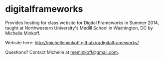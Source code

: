 digitalframeworks
===========================
Provides hosting for class website for Digital Frameworks in Summer 2014, taught at Northwestern University's Medill School in Washington, DC by Michelle Minkoff.

Website here: http://michelleminkoff.github.io/digitalframeworks/

Questions? Contact Michelle at meminkoff@gmail.com.
